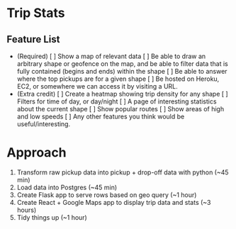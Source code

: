 # Trip Stats

## Feature List
- (Required)
  [ ] Show a map of relevant data
  [ ] Be able to draw an arbitrary shape or geofence on the map, and be able to filter data that is fully ­contained ​(begins and ends) within the shape
  [ ] Be able to answer where the top pickups are for a given shape
  [ ] Be hosted on Heroku, EC2, or somewhere we can access it by visiting a URL.
- (Extra credit)
  [ ] Create a heatmap showing trip density for any shape
  [ ] Filters for time of day, or day/night
  [ ] A page of interesting statistics about the current shape
  [ ] Show popular routes
  [ ] Show areas of high and low speeds
  [ ] Any other features you think would be useful/interesting.

# Approach
1. Transform raw pickup data into pickup + drop-off data with python (~45 min)
2. Load data into Postgres (~45 min)
3. Create Flask app to serve rows based on geo query (~1 hour)
4. Create React + Google Maps app to display trip data and stats (~3 hours)
5. Tidy things up (~1 hour)
